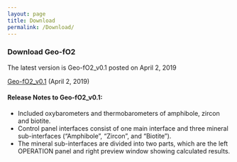 ```yaml
---
layout: page
title: Download
permalink: /Download/
---
```


### __Download Geo-fO2__
The latest version is Geo-fO2_v0.1 posted on April 2, 2019

[Geo-fO2_v0.1](files/Geo-fO2.exe) (April 2, 2019)

#### __Release Notes to Geo-fO2_v0.1:__

- Included oxybarometers and thermobarometers of amphibole, zircon and biotite.
- Control panel interfaces consist of one main interface and three mineral sub-interfaces (“Amphibole”, “Zircon”, and “Biotite”). 
- The mineral sub-interfaces are divided into two parts, which are the left OPERATION panel and right preview window showing calculated results.
